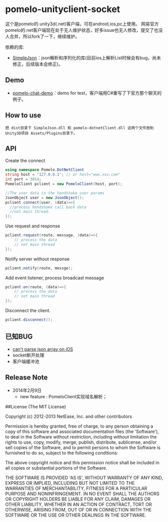pomelo-unityclient-socket
=============================
这个是pomelo的 unity3d(.net)客户端，可在android,ios,pc上使用。
网易官方pomelo的.net客户端现在处于无人维护状态，好多issue也无人修改，提交了也没人合并，所以fork了一下，继续维护。

依赖的库:
* [SimpleJson](http://simplejson.codeplex.com/)：json解析和序列化的库(目前ios上解析List时候会有bug，尚未修正，后续版本会修正)。

## Demo
* [pomelo-chat-demo](https://github.com/koalaylj/pomelo-chat-demo)：demo for test，客户端用C#重写了下官方那个聊天的例子。

## How to use
	把 dist目录下 SimpleJson.dll 和 pomelo-dotnetClient.dll 这两个文件放到Unity3D项目 Assets/Plugins目录下。

## API

Create the connect

```c#
using namespace Pomelo.DotNetClient
string host = "127.0.0.1"; // or host="www.xxx.com"
int port = 3014;
PomeloClient pclient = new PomeloClient(host, port);

//The user data is the handshake user params
JsonObject user = new JsonObject();
pclient.connect(user, (data)=>{
  //process handshake call back data
  //not main thread.
});

```

Use request and response
```c#
pclient.request(route, message, (data)=>{
    // process the data
    // not main thread
});
```

Notify server without response

```c#
pclient.notify(route, messge);
```

Add event listener, process broadcast message
```c#
pclient.on(route, (data)=>{
    // process the data
    // not main thread
});
```
Disconnect the client.
```c#
pclient.disconnect();
```
## 已知BUG
* [can't parse json array on iOS](https://github.com/NetEase/pomelo-unityclient-socket/issues/10)
* socket断开处理
* 客户端缓冲池

## Release Note
* 2014年2月9日
	- new feature : PomeloClient实现域名解析；




##License
(The MIT License)

Copyright (c) 2012-2013 NetEase, Inc. and other contributors

Permission is hereby granted, free of charge, to any person obtaining a
copy of this software and associated documentation files (the 'Software'),
to deal in the Software without restriction, including without limitation
the rights to use, copy, modify, merge, publish, distribute, sublicense,
and/or sell copies of the Software, and to permit persons to whom the
Software is furnished to do so, subject to the following conditions:

The above copyright notice and this permission notice shall be included in
all copies or substantial portions of the Software.

THE SOFTWARE IS PROVIDED 'AS IS', WITHOUT WARRANTY OF ANY KIND, EXPRESS OR IMPLIED, INCLUDING BUT NOT LIMITED TO THE WARRANTIES OF MERCHANTABILITY, FITNESS FOR A PARTICULAR PURPOSE AND NONINFRINGEMENT. IN NO EVENT SHALL THE AUTHORS OR COPYRIGHT HOLDERS BE LIABLE FOR ANY CLAIM, DAMAGES OR OTHER LIABILITY, WHETHER IN AN ACTION OF CONTRACT, TORT OR OTHERWISE, ARISING FROM, OUT OF OR IN CONNECTION WITH THE SOFTWARE OR THE USE OR OTHER DEALINGS IN THE SOFTWARE.
